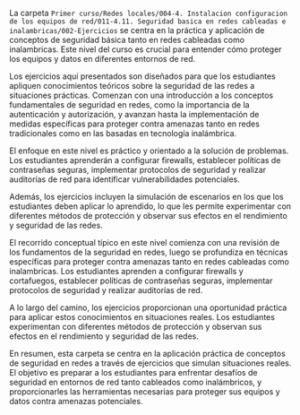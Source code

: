 La carpeta `Primer curso/Redes locales/004-4. Instalacion configuracion de los equipos de red/011-4.11. Seguridad basica en redes cableadas e inalambricas/002-Ejercicios` se centra en la práctica y aplicación de conceptos de seguridad básica tanto en redes cableadas como inalambricas. Este nivel del curso es crucial para entender cómo proteger los equipos y datos en diferentes entornos de red.

Los ejercicios aquí presentados son diseñados para que los estudiantes apliquen conocimientos teóricos sobre la seguridad de las redes a situaciones prácticas. Comenzan con una introducción a los conceptos fundamentales de seguridad en redes, como la importancia de la autenticación y autorización, y avanzan hasta la implementación de medidas específicas para proteger contra amenazas tanto en redes tradicionales como en las basadas en tecnología inalámbrica.

El enfoque en este nivel es práctico y orientado a la solución de problemas. Los estudiantes aprenderán a configurar firewalls, establecer políticas de contraseñas seguras, implementar protocolos de seguridad y realizar auditorías de red para identificar vulnerabilidades potenciales. 

Además, los ejercicios incluyen la simulación de escenarios en los que los estudiantes deben aplicar lo aprendido, lo que les permite experimentar con diferentes métodos de protección y observar sus efectos en el rendimiento y seguridad de las redes.

El recorrido conceptual típico en este nivel comienza con una revisión de los fundamentos de la seguridad en redes, luego se profundiza en técnicas específicas para proteger contra amenazas tanto en redes cableadas como inalambricas. Los estudiantes aprenden a configurar firewalls y cortafuegos, establecer políticas de contraseñas seguras, implementar protocolos de seguridad y realizar auditorías de red.

A lo largo del camino, los ejercicios proporcionan una oportunidad práctica para aplicar estos conocimientos en situaciones reales. Los estudiantes experimentan con diferentes métodos de protección y observan sus efectos en el rendimiento y seguridad de las redes. 

En resumen, esta carpeta se centra en la aplicación práctica de conceptos de seguridad en redes a través de ejercicios que simulan situaciones reales. El objetivo es preparar a los estudiantes para enfrentar desafíos de seguridad en entornos de red tanto cableados como inalámbricos, y proporcionarles las herramientas necesarias para proteger sus equipos y datos contra amenazas potenciales.
